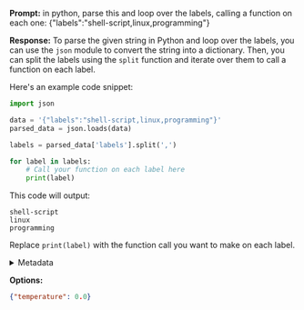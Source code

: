 **Prompt:**
in python, parse this and loop over the labels, calling a function on each one: {"labels":"shell-script,linux,programming"}

**Response:**
To parse the given string in Python and loop over the labels, you can use the `json` module to convert the string into a dictionary. Then, you can split the labels using the `split` function and iterate over them to call a function on each label.

Here's an example code snippet:

```python
import json

data = '{"labels":"shell-script,linux,programming"}'
parsed_data = json.loads(data)

labels = parsed_data['labels'].split(',')

for label in labels:
    # Call your function on each label here
    print(label)
```

This code will output:
```
shell-script
linux
programming
```

Replace `print(label)` with the function call you want to make on each label.

<details><summary>Metadata</summary>

- Duration: 3635 ms
- Datetime: 2024-01-04T13:51:02.939733
- Model: gpt-3.5-turbo-0613

</details>

**Options:**
```json
{"temperature": 0.0}
```

